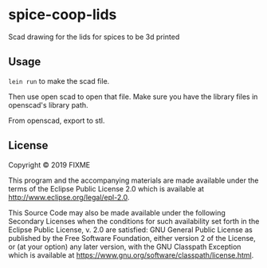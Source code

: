 # spice-coop-lids

Scad drawing for the lids for spices to be 3d printed

## Usage

`lein run` to make the scad file.

Then use open scad to open that file. Make sure you have the library files in openscad's library path.

From openscad, export to stl.

## License

Copyright © 2019 FIXME

This program and the accompanying materials are made available under the
terms of the Eclipse Public License 2.0 which is available at
http://www.eclipse.org/legal/epl-2.0.

This Source Code may also be made available under the following Secondary
Licenses when the conditions for such availability set forth in the Eclipse
Public License, v. 2.0 are satisfied: GNU General Public License as published by
the Free Software Foundation, either version 2 of the License, or (at your
option) any later version, with the GNU Classpath Exception which is available
at https://www.gnu.org/software/classpath/license.html.

